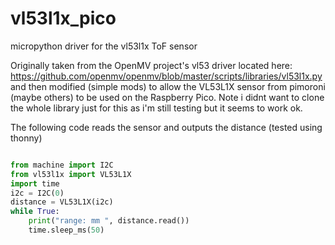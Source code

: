 # vl53l1x_pico
micropython driver for the vl53l1x ToF sensor

Originally taken from the OpenMV project's vl53 driver located here: https://github.com/openmv/openmv/blob/master/scripts/libraries/vl53l1x.py and then modified (simple mods) to allow the VL53L1X sensor from pimoroni (maybe others) to be used on the Raspberry Pico. Note i didnt want to clone the whole library just for this as i'm still testing but it seems to work ok.

The following code reads the sensor and outputs the distance (tested using thonny)


~~~python

from machine import I2C
from vl53l1x import VL53L1X
import time
i2c = I2C(0)
distance = VL53L1X(i2c)
while True:
    print("range: mm ", distance.read())
    time.sleep_ms(50)

~~~
